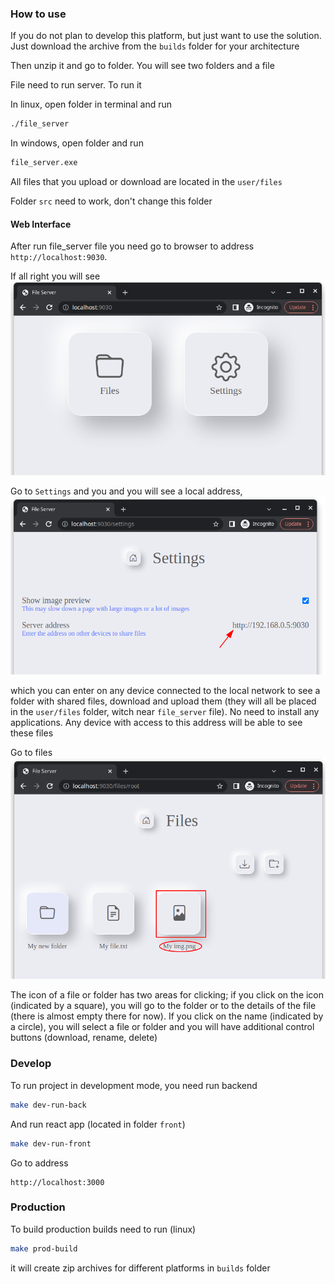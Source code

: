 ### How to use
If you do not plan to develop this platform, but just want to use the solution. Just download the archive from the `builds` folder for your architecture

Then unzip it and go to folder.
You will see two folders and a file

File need to run server. To run it

In linux, open folder in terminal and run
```bash
./file_server
```

In windows, open folder and run
```bash
file_server.exe
```

All files that you upload or download are located in the `user/files`

Folder `src` need to work, don't change this folder

#### Web Interface
After run file_server file you need go to browser to address `http://localhost:9030`. 

If all right you will see
![Alt text](instruction/menu.png?raw=true "Main menu")

Go to `Settings` and you and you will see a local address,
![Alt text](instruction/settings.png?raw=true "Settings")

which you can enter on any device 
connected to the local network to see a folder with shared files, download and upload them (they will all be placed in the `user/files` folder, witch near `file_server` file). 
No need to install any applications. Any device with access to this address will be able 
to see these files

Go to files
![Alt text](instruction/file_item.png?raw=true "File item")

The icon of a file or folder has two areas for clicking; if you click on the icon 
(indicated by a square), you will go to the folder or to the details of the file 
(there is almost empty there for now). If you click on the name (indicated by a circle), 
you will select a file or folder and you will have additional control buttons
(download, rename, delete)


### Develop
To run project in development mode, you need run backend
```bash
make dev-run-back
```

And run react app (located in folder `front`)
```bash
make dev-run-front
```

Go to address
```
http://localhost:3000
```

### Production
To build production builds need to run (linux)
```bash
make prod-build
```

it will create zip archives for different platforms in `builds` folder